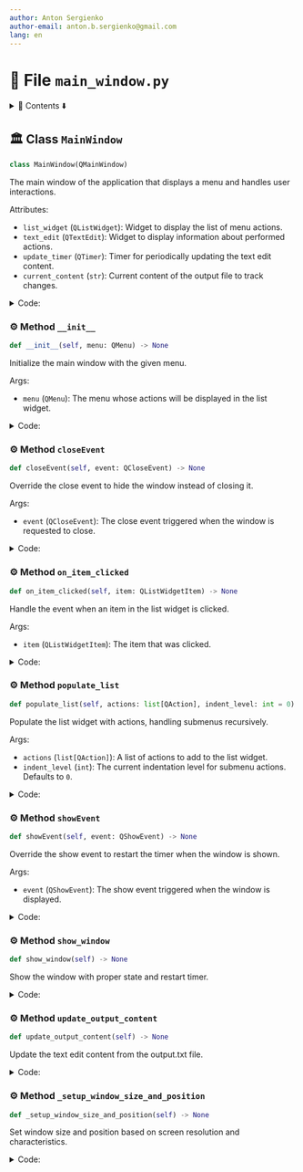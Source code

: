 ```yaml
---
author: Anton Sergienko
author-email: anton.b.sergienko@gmail.com
lang: en
---
```


# 📄 File `main_window.py`

<details>
<summary>📖 Contents ⬇️</summary>

## Contents

- [🏛️ Class `MainWindow`](#%EF%B8%8F-class-mainwindow)
  - [⚙️ Method `__init__`](#%EF%B8%8F-method-__init__)
  - [⚙️ Method `closeEvent`](#%EF%B8%8F-method-closeevent)
  - [⚙️ Method `on_item_clicked`](#%EF%B8%8F-method-on_item_clicked)
  - [⚙️ Method `populate_list`](#%EF%B8%8F-method-populate_list)
  - [⚙️ Method `showEvent`](#%EF%B8%8F-method-showevent)
  - [⚙️ Method `show_window`](#%EF%B8%8F-method-show_window)
  - [⚙️ Method `update_output_content`](#%EF%B8%8F-method-update_output_content)
  - [⚙️ Method `_setup_window_size_and_position`](#%EF%B8%8F-method-_setup_window_size_and_position)

</details>

## 🏛️ Class `MainWindow`

```python
class MainWindow(QMainWindow)
```

The main window of the application that displays a menu and handles user interactions.

Attributes:

- `list_widget` (`QListWidget`): Widget to display the list of menu actions.
- `text_edit` (`QTextEdit`): Widget to display information about performed actions.
- `update_timer` (`QTimer`): Timer for periodically updating the text edit content.
- `current_content` (`str`): Current content of the output file to track changes.

<details>
<summary>Code:</summary>

```python
class MainWindow(QMainWindow):

    def __init__(self, menu: QMenu) -> None:
        """Initialize the main window with the given menu.

        Args:

        - `menu` (`QMenu`): The menu whose actions will be displayed in the list widget.

        """
        super().__init__()

        self.setWindowTitle("Harrix Swiss Knife")
        self.resize(1024, 800)

        # Main widget and layout
        central_widget = QWidget()
        self.setCentralWidget(central_widget)
        layout = QHBoxLayout()
        central_widget.setLayout(layout)

        splitter = QSplitter()
        layout.addWidget(splitter)

        self.list_widget = QListWidget()
        splitter.addWidget(self.list_widget)

        self.text_edit = QTextEdit()
        splitter.addWidget(self.text_edit)

        splitter.setSizes([300, 700])

        # Initialize current content to track changes
        self.current_content = ""

        # Initialize timer for updating text edit content
        self.update_timer = QTimer()
        self.update_timer.timeout.connect(self.update_output_content)
        self.update_timer.start(2000)  # Update every 2 seconds

        # Populate QListWidget with actions from the menu
        self.populate_list(menu.actions())

        # Connect the itemClicked signal to an event handler
        self.list_widget.itemClicked.connect(self.on_item_clicked)

        self._setup_window_size_and_position()

    def closeEvent(self, event: QCloseEvent) -> None:  # noqa: N802
        """Override the close event to hide the window instead of closing it.

        Args:

        - `event` (`QCloseEvent`): The close event triggered when the window is requested to close.

        """
        # Stop the timer when hiding the window
        self.update_timer.stop()
        event.ignore()
        self.hide()

    def on_item_clicked(self, item: QListWidgetItem) -> None:
        """Handle the event when an item in the list widget is clicked.

        Args:

        - `item` (`QListWidgetItem`): The item that was clicked.

        """
        # Check if the item is enabled
        if not item.flags() & Qt.ItemFlag.ItemIsSelectable:
            return  # Do nothing if the item is disabled

        action = item.data(Qt.ItemDataRole.UserRole)
        if isinstance(action, QAction):
            # Trigger the action
            action.trigger()
            # Update the output content immediately
            self.update_output_content()

    def populate_list(self, actions: list[QAction], indent_level: int = 0) -> None:
        """Populate the list widget with actions, handling submenus recursively.

        Args:

        - `actions` (`list[QAction]`): A list of actions to add to the list widget.
        - `indent_level` (`int`): The current indentation level for submenu actions. Defaults to `0`.

        """
        for action in actions:
            if not action.text():
                continue

            item = QListWidgetItem()
            # Add indentation for submenus
            text = ("    " * indent_level) + action.text()
            item.setText(text)
            if not action.icon().isNull():
                item.setIcon(action.icon())

            if action.menu() is not None and isinstance(action.menu(), QMenu):
                # The action has a submenu
                # Make the text bold
                font = item.font()
                font.setBold(True)
                item.setFont(font)
                # Set the item flags to make it not selectable and disabled
                item.setFlags(item.flags() & ~Qt.ItemFlag.ItemIsSelectable)
                # Do not set UserRole data for this item
                self.list_widget.addItem(item)
                # Recursively add actions from the submenu
                self.populate_list(action.menu().actions(), indent_level + 1)  # type: ignore  # noqa: PGH003
            else:
                # Regular action without submenu
                item.setData(Qt.ItemDataRole.UserRole, action)
                self.list_widget.addItem(item)

    def showEvent(self, event: QShowEvent) -> None:  # noqa: N802
        """Override the show event to restart the timer when the window is shown.

        Args:

        - `event` (`QShowEvent`): The show event triggered when the window is displayed.

        """
        super().showEvent(event)
        # Restart the timer when showing the window
        self.update_timer.start(2000)

    def show_window(self) -> None:
        """Show the window with proper state and restart timer."""
        self.show()
        # Restart the timer when showing the window
        self.update_timer.start(2000)

    def update_output_content(self) -> None:
        """Update the text edit content from the output.txt file."""
        try:
            output_file = h.dev.get_project_root() / "temp/output.txt"
            if output_file.exists():
                output_txt = output_file.read_text(encoding="utf8")
                if output_txt != self.current_content:
                    self.text_edit.setPlainText(output_txt)
                    self.current_content = output_txt
                    # Scroll to the end of the text
                    self.text_edit.verticalScrollBar().setValue(self.text_edit.verticalScrollBar().maximum())
            else:
                error_message = "File output.txt not found"
                if error_message != self.current_content:
                    self.text_edit.setPlainText(error_message)
                    self.current_content = error_message
                    # Scroll to the end of the text
                    self.text_edit.verticalScrollBar().setValue(self.text_edit.verticalScrollBar().maximum())
        except Exception as e:
            error_message = f"File reading error: {e!s}"
            if error_message != self.current_content:
                self.text_edit.setPlainText(error_message)
                self.current_content = error_message
                # Scroll to the end of the text
                self.text_edit.verticalScrollBar().setValue(self.text_edit.verticalScrollBar().maximum())

    def _setup_window_size_and_position(self) -> None:
        """Set window size and position based on screen resolution and characteristics."""
        screen_geometry = QApplication.primaryScreen().geometry()
        screen_width = screen_geometry.width()
        screen_height = screen_geometry.height()

        # Determine window size and position based on screen characteristics
        aspect_ratio = screen_width / screen_height
        standard_aspect_ratio = 2.0  # Standard aspect ratio (16:9, 16:10, etc.)
        is_standard_aspect = aspect_ratio <= standard_aspect_ratio

        standard_width = 1920
        if is_standard_aspect and screen_width >= standard_width:
            # For standard aspect ratios with width >= 1920, set window to maximized state
            # but don't show it yet - it will be maximized when shown
            self.setWindowState(Qt.WindowState.WindowMaximized)
        else:
            title_bar_height = 30  # Approximate title bar height
            windows_task_bar_height = 48  # Approximate windows task bar height
            # For other cases, use fixed width and full height minus title bar
            window_width = standard_width
            window_height = screen_height - title_bar_height - windows_task_bar_height
            # Position window on screen
            screen_center = screen_geometry.center()
            # Center horizontally, position at top vertically with title bar offset
            self.setGeometry(
                screen_center.x() - window_width // 2,
                title_bar_height,  # Position below title bar
                window_width,
                window_height,
            )
```

</details>

### ⚙️ Method `__init__`

```python
def __init__(self, menu: QMenu) -> None
```

Initialize the main window with the given menu.

Args:

- `menu` (`QMenu`): The menu whose actions will be displayed in the list widget.

<details>
<summary>Code:</summary>

```python
def __init__(self, menu: QMenu) -> None:
        super().__init__()

        self.setWindowTitle("Harrix Swiss Knife")
        self.resize(1024, 800)

        # Main widget and layout
        central_widget = QWidget()
        self.setCentralWidget(central_widget)
        layout = QHBoxLayout()
        central_widget.setLayout(layout)

        splitter = QSplitter()
        layout.addWidget(splitter)

        self.list_widget = QListWidget()
        splitter.addWidget(self.list_widget)

        self.text_edit = QTextEdit()
        splitter.addWidget(self.text_edit)

        splitter.setSizes([300, 700])

        # Initialize current content to track changes
        self.current_content = ""

        # Initialize timer for updating text edit content
        self.update_timer = QTimer()
        self.update_timer.timeout.connect(self.update_output_content)
        self.update_timer.start(2000)  # Update every 2 seconds

        # Populate QListWidget with actions from the menu
        self.populate_list(menu.actions())

        # Connect the itemClicked signal to an event handler
        self.list_widget.itemClicked.connect(self.on_item_clicked)

        self._setup_window_size_and_position()
```

</details>

### ⚙️ Method `closeEvent`

```python
def closeEvent(self, event: QCloseEvent) -> None
```

Override the close event to hide the window instead of closing it.

Args:

- `event` (`QCloseEvent`): The close event triggered when the window is requested to close.

<details>
<summary>Code:</summary>

```python
def closeEvent(self, event: QCloseEvent) -> None:  # noqa: N802
        # Stop the timer when hiding the window
        self.update_timer.stop()
        event.ignore()
        self.hide()
```

</details>

### ⚙️ Method `on_item_clicked`

```python
def on_item_clicked(self, item: QListWidgetItem) -> None
```

Handle the event when an item in the list widget is clicked.

Args:

- `item` (`QListWidgetItem`): The item that was clicked.

<details>
<summary>Code:</summary>

```python
def on_item_clicked(self, item: QListWidgetItem) -> None:
        # Check if the item is enabled
        if not item.flags() & Qt.ItemFlag.ItemIsSelectable:
            return  # Do nothing if the item is disabled

        action = item.data(Qt.ItemDataRole.UserRole)
        if isinstance(action, QAction):
            # Trigger the action
            action.trigger()
            # Update the output content immediately
            self.update_output_content()
```

</details>

### ⚙️ Method `populate_list`

```python
def populate_list(self, actions: list[QAction], indent_level: int = 0) -> None
```

Populate the list widget with actions, handling submenus recursively.

Args:

- `actions` (`list[QAction]`): A list of actions to add to the list widget.
- `indent_level` (`int`): The current indentation level for submenu actions. Defaults to `0`.

<details>
<summary>Code:</summary>

```python
def populate_list(self, actions: list[QAction], indent_level: int = 0) -> None:
        for action in actions:
            if not action.text():
                continue

            item = QListWidgetItem()
            # Add indentation for submenus
            text = ("    " * indent_level) + action.text()
            item.setText(text)
            if not action.icon().isNull():
                item.setIcon(action.icon())

            if action.menu() is not None and isinstance(action.menu(), QMenu):
                # The action has a submenu
                # Make the text bold
                font = item.font()
                font.setBold(True)
                item.setFont(font)
                # Set the item flags to make it not selectable and disabled
                item.setFlags(item.flags() & ~Qt.ItemFlag.ItemIsSelectable)
                # Do not set UserRole data for this item
                self.list_widget.addItem(item)
                # Recursively add actions from the submenu
                self.populate_list(action.menu().actions(), indent_level + 1)  # type: ignore  # noqa: PGH003
            else:
                # Regular action without submenu
                item.setData(Qt.ItemDataRole.UserRole, action)
                self.list_widget.addItem(item)
```

</details>

### ⚙️ Method `showEvent`

```python
def showEvent(self, event: QShowEvent) -> None
```

Override the show event to restart the timer when the window is shown.

Args:

- `event` (`QShowEvent`): The show event triggered when the window is displayed.

<details>
<summary>Code:</summary>

```python
def showEvent(self, event: QShowEvent) -> None:  # noqa: N802
        super().showEvent(event)
        # Restart the timer when showing the window
        self.update_timer.start(2000)
```

</details>

### ⚙️ Method `show_window`

```python
def show_window(self) -> None
```

Show the window with proper state and restart timer.

<details>
<summary>Code:</summary>

```python
def show_window(self) -> None:
        self.show()
        # Restart the timer when showing the window
        self.update_timer.start(2000)
```

</details>

### ⚙️ Method `update_output_content`

```python
def update_output_content(self) -> None
```

Update the text edit content from the output.txt file.

<details>
<summary>Code:</summary>

```python
def update_output_content(self) -> None:
        try:
            output_file = h.dev.get_project_root() / "temp/output.txt"
            if output_file.exists():
                output_txt = output_file.read_text(encoding="utf8")
                if output_txt != self.current_content:
                    self.text_edit.setPlainText(output_txt)
                    self.current_content = output_txt
                    # Scroll to the end of the text
                    self.text_edit.verticalScrollBar().setValue(self.text_edit.verticalScrollBar().maximum())
            else:
                error_message = "File output.txt not found"
                if error_message != self.current_content:
                    self.text_edit.setPlainText(error_message)
                    self.current_content = error_message
                    # Scroll to the end of the text
                    self.text_edit.verticalScrollBar().setValue(self.text_edit.verticalScrollBar().maximum())
        except Exception as e:
            error_message = f"File reading error: {e!s}"
            if error_message != self.current_content:
                self.text_edit.setPlainText(error_message)
                self.current_content = error_message
                # Scroll to the end of the text
                self.text_edit.verticalScrollBar().setValue(self.text_edit.verticalScrollBar().maximum())
```

</details>

### ⚙️ Method `_setup_window_size_and_position`

```python
def _setup_window_size_and_position(self) -> None
```

Set window size and position based on screen resolution and characteristics.

<details>
<summary>Code:</summary>

```python
def _setup_window_size_and_position(self) -> None:
        screen_geometry = QApplication.primaryScreen().geometry()
        screen_width = screen_geometry.width()
        screen_height = screen_geometry.height()

        # Determine window size and position based on screen characteristics
        aspect_ratio = screen_width / screen_height
        standard_aspect_ratio = 2.0  # Standard aspect ratio (16:9, 16:10, etc.)
        is_standard_aspect = aspect_ratio <= standard_aspect_ratio

        standard_width = 1920
        if is_standard_aspect and screen_width >= standard_width:
            # For standard aspect ratios with width >= 1920, set window to maximized state
            # but don't show it yet - it will be maximized when shown
            self.setWindowState(Qt.WindowState.WindowMaximized)
        else:
            title_bar_height = 30  # Approximate title bar height
            windows_task_bar_height = 48  # Approximate windows task bar height
            # For other cases, use fixed width and full height minus title bar
            window_width = standard_width
            window_height = screen_height - title_bar_height - windows_task_bar_height
            # Position window on screen
            screen_center = screen_geometry.center()
            # Center horizontally, position at top vertically with title bar offset
            self.setGeometry(
                screen_center.x() - window_width // 2,
                title_bar_height,  # Position below title bar
                window_width,
                window_height,
            )
```

</details>
